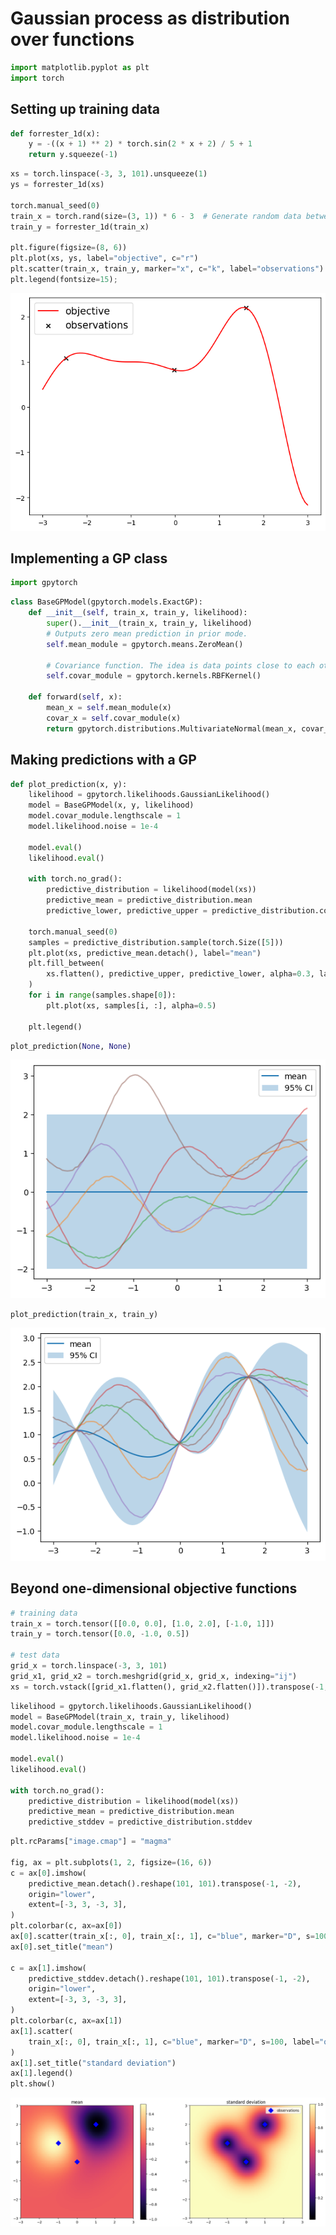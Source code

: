 # Gaussian process as distribution over functions


```python
import matplotlib.pyplot as plt
import torch
```

## Setting up training data


```python
def forrester_1d(x):
    y = -((x + 1) ** 2) * torch.sin(2 * x + 2) / 5 + 1
    return y.squeeze(-1)
```


```python
xs = torch.linspace(-3, 3, 101).unsqueeze(1)
ys = forrester_1d(xs)

torch.manual_seed(0)
train_x = torch.rand(size=(3, 1)) * 6 - 3  # Generate random data between -3 and 3.
train_y = forrester_1d(train_x)

plt.figure(figsize=(8, 6))
plt.plot(xs, ys, label="objective", c="r")
plt.scatter(train_x, train_y, marker="x", c="k", label="observations")
plt.legend(fontsize=15);
```


    
![png](002_gaussian_process_files/002_gaussian_process_4_0.png)
    


## Implementing a GP class


```python
import gpytorch
```


```python
class BaseGPModel(gpytorch.models.ExactGP):
    def __init__(self, train_x, train_y, likelihood):
        super().__init__(train_x, train_y, likelihood)
        # Outputs zero mean prediction in prior mode.
        self.mean_module = gpytorch.means.ZeroMean()

        # Covariance function. The idea is data points close to each other are correlated to each other.
        self.covar_module = gpytorch.kernels.RBFKernel()

    def forward(self, x):
        mean_x = self.mean_module(x)
        covar_x = self.covar_module(x)
        return gpytorch.distributions.MultivariateNormal(mean_x, covar_x)
```

## Making predictions with a GP


```python
def plot_prediction(x, y):
    likelihood = gpytorch.likelihoods.GaussianLikelihood()
    model = BaseGPModel(x, y, likelihood)
    model.covar_module.lengthscale = 1
    model.likelihood.noise = 1e-4

    model.eval()
    likelihood.eval()

    with torch.no_grad():
        predictive_distribution = likelihood(model(xs))
        predictive_mean = predictive_distribution.mean
        predictive_lower, predictive_upper = predictive_distribution.confidence_region()

    torch.manual_seed(0)
    samples = predictive_distribution.sample(torch.Size([5]))
    plt.plot(xs, predictive_mean.detach(), label="mean")
    plt.fill_between(
        xs.flatten(), predictive_upper, predictive_lower, alpha=0.3, label="95% CI"
    )
    for i in range(samples.shape[0]):
        plt.plot(xs, samples[i, :], alpha=0.5)

    plt.legend()
```


```python
plot_prediction(None, None)
```


    
![png](002_gaussian_process_files/002_gaussian_process_10_0.png)
    



```python
plot_prediction(train_x, train_y)
```


    
![png](002_gaussian_process_files/002_gaussian_process_11_0.png)
    


## Beyond one-dimensional objective functions


```python
# training data
train_x = torch.tensor([[0.0, 0.0], [1.0, 2.0], [-1.0, 1]])
train_y = torch.tensor([0.0, -1.0, 0.5])

# test data
grid_x = torch.linspace(-3, 3, 101)
grid_x1, grid_x2 = torch.meshgrid(grid_x, grid_x, indexing="ij")
xs = torch.vstack([grid_x1.flatten(), grid_x2.flatten()]).transpose(-1, -2)
```


```python
likelihood = gpytorch.likelihoods.GaussianLikelihood()
model = BaseGPModel(train_x, train_y, likelihood)
model.covar_module.lengthscale = 1
model.likelihood.noise = 1e-4

model.eval()
likelihood.eval()

with torch.no_grad():
    predictive_distribution = likelihood(model(xs))
    predictive_mean = predictive_distribution.mean
    predictive_stddev = predictive_distribution.stddev
```


```python
plt.rcParams["image.cmap"] = "magma"

fig, ax = plt.subplots(1, 2, figsize=(16, 6))
c = ax[0].imshow(
    predictive_mean.detach().reshape(101, 101).transpose(-1, -2),
    origin="lower",
    extent=[-3, 3, -3, 3],
)
plt.colorbar(c, ax=ax[0])
ax[0].scatter(train_x[:, 0], train_x[:, 1], c="blue", marker="D", s=100)
ax[0].set_title("mean")

c = ax[1].imshow(
    predictive_stddev.detach().reshape(101, 101).transpose(-1, -2),
    origin="lower",
    extent=[-3, 3, -3, 3],
)
plt.colorbar(c, ax=ax[1])
ax[1].scatter(
    train_x[:, 0], train_x[:, 1], c="blue", marker="D", s=100, label="observations"
)
ax[1].set_title("standard deviation")
ax[1].legend()
plt.show()
```


    
![png](002_gaussian_process_files/002_gaussian_process_15_0.png)
    

